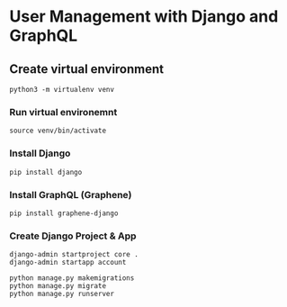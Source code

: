 # User Management with Django and GraphQL


## Create virtual environment
```
python3 -m virtualenv venv
```
### Run virtual environemnt
```
source venv/bin/activate
```
### Install Django
```
pip install django
```

### Install GraphQL (Graphene)
```
pip install graphene-django
```

### Create Django Project & App
```
django-admin startproject core .
django-admin startapp account

python manage.py makemigrations
python manage.py migrate
python manage.py runserver
```

